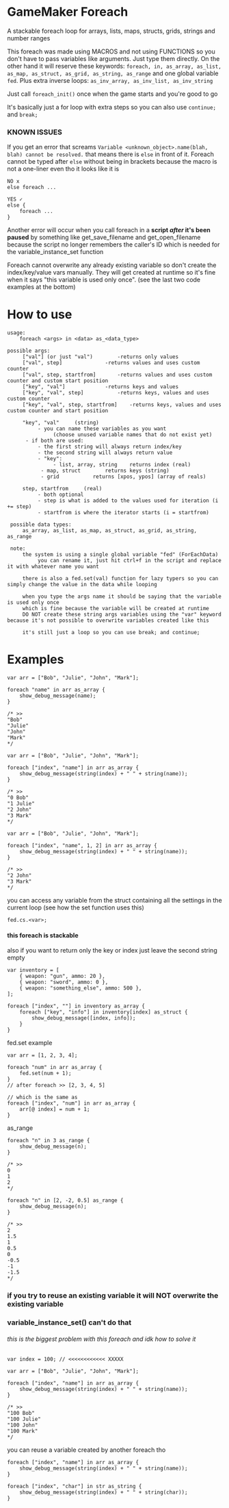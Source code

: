# GameMaker Foreach
A stackable foreach loop for arrays, lists, maps, structs, grids, strings and number ranges

This foreach was made using MACROS and not using FUNCTIONS so you don't have to pass variables like arguments. Just type them directly. On the other hand it will reserve these keywords: `foreach, in, as_array, as_list, as_map, as_struct, as_grid, as_string, as_range` and one global variable `fed`.
Plus extra inverse loops: `as_inv_array, as_inv_list, as_inv_string`

Just call `foreach_init()` once when the game starts and you're good to go

It's basically just a for loop with extra steps so you can also use `continue;` and `break;`

### KNOWN ISSUES

If you get an error that screams `Variable <unknown_object>.name(blah, blah) cannot be resolved.` that means there is `else` in front of it. Foreach cannot be typed after `else` without being in brackets because the macro is not a one-liner even tho it looks like it is
```
NO x
else foreach ...

YES ✓
else {
	foreach ...
}
```

Another error will occur when you call foreach in a **script _after_ it's been paused**  by something like get_save_filename and get_open_filename because the script no longer remembers the caller's ID which is needed for the variable_instance_set function

Foreach cannot overwrite any already existing variable so don't create the index/key/value vars manually.
They will get created at runtime so it's fine when it says "this variable is used only once". (see the last two code examples at the bottom)

# How to use
```
usage:
    foreach <args> in <data> as_<data_type> 

possible args:
     ["val"] (or just "val")   	 	-returns only values
     ["val", step]     			-returns values and uses custom counter
     ["val", step, startfrom]     	-returns values and uses custom counter and custom start position
     ["key", "val"]     		-returns keys and values
     ["key", "val", step]     		-returns keys, values and uses custom counter
     ["key", "val", step, startfrom]    -returns keys, values and uses custom counter and start position

     "key", "val"     (string)
          - you can name these variables as you want
               (choose unused variable names that do not exist yet)
	  - if both are used:
		  - the first string will always return index/key
		  - the second string will always return value
          - "key":
               - list, array, string 	returns index (real)
	       - map, struct 		returns keys (string)
	       - grid 			returns [xpos, ypos] (array of reals)

     step, startfrom     (real)
          - both optional
          - step is what is added to the values used for iteration (i += step)
          - startfrom is where the iterator starts (i = startfrom)

 possible data types:
     as_array, as_list, as_map, as_struct, as_grid, as_string, as_range

 note:
     the system is using a single global variable "fed" (ForEachData)
          you can rename it, just hit ctrl+f in the script and replace it with whatever name you want
     
     there is also a fed.set(val) function for lazy typers so you can simply change the value in the data while looping

     when you type the args name it should be saying that the variable is used only once
     which is fine because the variable will be created at runtime
     DO NOT create these string args variables using the "var" keyword because it's not possible to overwrite variables created like this
     
     it's still just a loop so you can use break; and continue;
```
# Examples
```
var arr = ["Bob", "Julie", "John", "Mark"];

foreach "name" in arr as_array {
	show_debug_message(name);
}

/* >>
"Bob"
"Julie"
"John"
"Mark"
*/
```
```
var arr = ["Bob", "Julie", "John", "Mark"];

foreach ["index", "name"] in arr as_array {
	show_debug_message(string(index) + " " + string(name));
}

/* >>
"0 Bob"
"1 Julie"
"2 John"
"3 Mark"
*/
```
```
var arr = ["Bob", "Julie", "John", "Mark"];

foreach ["index", "name", 1, 2] in arr as_array {
	show_debug_message(string(index) + " " + string(name));
}

/* >>
"2 John"
"3 Mark"
*/
```
you can access any variable from the struct containing all the settings in the current loop
(see how the set function uses this)

```
fed.cs.<var>;
```
#### this foreach is stackable
also if you want to return only the key or index just leave the second string empty
```
var inventory = [
	{ weapon: "gun", ammo: 20 },
	{ weapon: "sword", ammo: 0 },
	{ weapon: "something_else", ammo: 500 },
];

foreach ["index", ""] in inventory as_array {
	foreach ["key", "info"] in inventory[index] as_struct {
		show_debug_message([index, info]);
	}
}
```
fed.set example
```
var arr = [1, 2, 3, 4];

foreach "num" in arr as_array {
	fed.set(num + 1);
}
// after foreach >> [2, 3, 4, 5]

// which is the same as
foreach ["index", "num"] in arr as_array {
	arr[@ index] = num + 1;
}
```
as_range
```
foreach "n" in 3 as_range {
	show_debug_message(n);
}

/* >>
0
1
2
*/
```
```
foreach "n" in [2, -2, 0.5] as_range {
	show_debug_message(n);
}

/* >>
2
1.5
1
0.5
0
-0.5
-1
-1.5
*/
```
### if you try to reuse an existing variable it will NOT overwrite the existing variable
### variable_instance_set() can't do that
###### this is the biggest problem with this foreach and idk how to solve it
```
var index = 100; // <<<<<<<<<<<< XXXXX

var arr = ["Bob", "Julie", "John", "Mark"];

foreach ["index", "name"] in arr as_array {
	show_debug_message(string(index) + " " + string(name));
}

/* >>
"100 Bob"
"100 Julie"
"100 John"
"100 Mark"
*/
```
you can reuse a variable created by another foreach tho
```
foreach ["index", "name"] in arr as_array {
	show_debug_message(string(index) + " " + string(name));
}

foreach ["index", "char"] in str as_string {
	show_debug_message(string(index) + " " + string(char));
}
```
